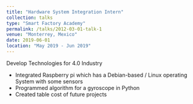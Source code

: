 ```yaml
---
title: "Hardware System Integration Intern"
collection: talks
type: "Smart Factory Academy"
permalink: /talks/2012-03-01-talk-1
venue: "Monterrey, Mexico"
date: 2019-06-01
location: "May 2019 - Jun 2019"
---
```





Develop Technologies for 4.0 Industry 

*	Integrated Raspberry pi which has a Debian-based / Linux operating System with some sensors
*	Programmed algorithm for a gyroscope in Python
*	Created table cost of future projects
